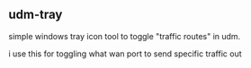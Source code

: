 ## udm-tray

simple windows tray icon tool to toggle "traffic routes" in udm.

i use this for toggling what wan port to send specific traffic out
